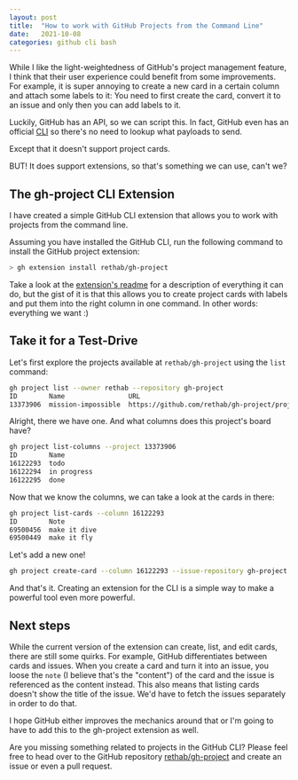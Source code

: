 ```yaml
---
layout: post
title:  "How to work with GitHub Projects from the Command Line"
date:   2021-10-08
categories: github cli bash
---
```


While I like the light-weightedness of GitHub's project management feature, I think that their user experience could benefit from some improvements.
For example, it is super annoying to create a new card in a certain column and attach some labels to it: You need to first create the card, convert it to an issue and only then you can add labels to it.

Luckily, GitHub has an API, so we can script this. In fact, GitHub even has an official [CLI][github-cli] so there's no need to lookup what payloads to send.

Except that it doesn't support project cards.

BUT! It does support extensions, so that's something we can use, can't we?

## The gh-project CLI Extension

I have created a simple GitHub CLI extension that allows you to work with projects from the command line.

Assuming you have installed the GitHub CLI, run the following command to install the GitHub project extension:

```bash
> gh extension install rethab/gh-project
```

Take a look at the [extension's readme][gh-project-readme] for a description of everything it can do, but the gist of it is that this allows you to create project cards with labels and put them into the right column in one command.
In other words: everything we want :)

## Take it for a Test-Drive

Let's first explore the projects available at `rethab/gh-project` using the `list` command:

```bash
gh project list --owner rethab --repository gh-project
ID        Name                URL
13373906  mission-impossible  https://github.com/rethab/gh-project/projects/1
```

Alright, there we have one. And what columns does this project's board have?

```bash
gh project list-columns --project 13373906
ID        Name
16122293  todo
16122294  in progress
16122295  done
```

Now that we know the columns, we can take a look at the cards in there:

```bash
gh project list-cards --column 16122293
ID        Note
69500456  make it dive
69500449  make it fly
```

Let's add a new one!

```bash
gh project create-card --column 16122293 --issue-repository gh-project --title "make it swim" --label "enhancement"
```

And that's it. Creating an extension for the CLI is a simple way to make a powerful tool even more powerful.

## Next steps

While the current version of the extension can create, list, and edit cards, there are still some quirks.
For example, GitHub differentiates between cards and issues. When you create a card and turn it into an issue, you loose the `note` (I believe that's the "content") of the card and the issue is referenced as the content instead.
This also means that listing cards doesn't show the title of the issue. We'd have to fetch the issues separately in order to do that.

I hope GitHub either improves the mechanics around that or I'm going to have to add this to the gh-project extension as well.

Are you missing something related to projects in the GitHub CLI?
Please feel free to head over to the GitHub repository [rethab/gh-project][gh-project-readme] and create an issue or even a pull request.

[github-cli]: https://cli.github.com/
[gh-project-readme]: https://github.com/rethab/gh-project
